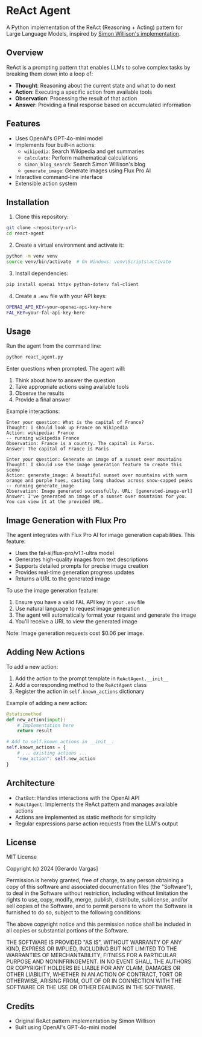 # ReAct Agent

A Python implementation of the ReAct (Reasoning + Acting) pattern for Large Language Models, inspired by [Simon Willison's implementation](https://til.simonwillison.net/llms/python-react-pattern).

## Overview

ReAct is a prompting pattern that enables LLMs to solve complex tasks by breaking them down into a loop of:
- **Thought**: Reasoning about the current state and what to do next
- **Action**: Executing a specific action from available tools
- **Observation**: Processing the result of that action
- **Answer**: Providing a final response based on accumulated information

## Features

- Uses OpenAI's GPT-4o-mini model
- Implements four built-in actions:
  - `wikipedia`: Search Wikipedia and get summaries
  - `calculate`: Perform mathematical calculations
  - `simon_blog_search`: Search Simon Willison's blog
  - `generate_image`: Generate images using Flux Pro AI
- Interactive command-line interface
- Extensible action system

## Installation

1. Clone this repository:
```bash
git clone <repository-url>
cd react-agent
```

2. Create a virtual environment and activate it:
```bash
python -m venv venv
source venv/bin/activate  # On Windows: venv\Scripts\activate
```

3. Install dependencies:
```bash
pip install openai httpx python-dotenv fal-client
```

4. Create a `.env` file with your API keys:
```bash
OPENAI_API_KEY=your-openai-api-key-here
FAL_KEY=your-fal-api-key-here
```

## Usage

Run the agent from the command line:
```bash
python react_agent.py
```

Enter questions when prompted. The agent will:
1. Think about how to answer the question
2. Take appropriate actions using available tools
3. Observe the results
4. Provide a final answer

Example interactions:
```
Enter your question: What is the capital of France?
Thought: I should look up France on Wikipedia
Action: wikipedia: France
-- running wikipedia France
Observation: France is a country. The capital is Paris.
Answer: The capital of France is Paris

Enter your question: Generate an image of a sunset over mountains
Thought: I should use the image generation feature to create this scene
Action: generate_image: A beautiful sunset over mountains with warm orange and purple hues, casting long shadows across snow-capped peaks
-- running generate_image
Observation: Image generated successfully. URL: [generated-image-url]
Answer: I've generated an image of a sunset over mountains for you. You can view it at the provided URL.
```

## Image Generation with Flux Pro

The agent integrates with Flux Pro AI for image generation capabilities. This feature:
- Uses the fal-ai/flux-pro/v1.1-ultra model
- Generates high-quality images from text descriptions
- Supports detailed prompts for precise image creation
- Provides real-time generation progress updates
- Returns a URL to the generated image

To use the image generation feature:
1. Ensure you have a valid FAL API key in your `.env` file
2. Use natural language to request image generation
3. The agent will automatically format your request and generate the image
4. You'll receive a URL to view the generated image

Note: Image generation requests cost $0.06 per image.

## Adding New Actions

To add a new action:

1. Add the action to the prompt template in `ReActAgent.__init__`
2. Add a corresponding method to the `ReActAgent` class
3. Register the action in `self.known_actions` dictionary

Example of adding a new action:
```python
@staticmethod
def new_action(input):
    # Implementation here
    return result

# Add to self.known_actions in __init__:
self.known_actions = {
    # ... existing actions ...
    "new_action": self.new_action
}
```

## Architecture

- `ChatBot`: Handles interactions with the OpenAI API
- `ReActAgent`: Implements the ReAct pattern and manages available actions
- Actions are implemented as static methods for simplicity
- Regular expressions parse action requests from the LLM's output

## License

MIT License

Copyright (c) 2024 [Gerardo Vargas]

Permission is hereby granted, free of charge, to any person obtaining a copy
of this software and associated documentation files (the "Software"), to deal
in the Software without restriction, including without limitation the rights
to use, copy, modify, merge, publish, distribute, sublicense, and/or sell
copies of the Software, and to permit persons to whom the Software is
furnished to do so, subject to the following conditions:

The above copyright notice and this permission notice shall be included in all
copies or substantial portions of the Software.

THE SOFTWARE IS PROVIDED "AS IS", WITHOUT WARRANTY OF ANY KIND, EXPRESS OR
IMPLIED, INCLUDING BUT NOT LIMITED TO THE WARRANTIES OF MERCHANTABILITY,
FITNESS FOR A PARTICULAR PURPOSE AND NONINFRINGEMENT. IN NO EVENT SHALL THE
AUTHORS OR COPYRIGHT HOLDERS BE LIABLE FOR ANY CLAIM, DAMAGES OR OTHER
LIABILITY, WHETHER IN AN ACTION OF CONTRACT, TORT OR OTHERWISE, ARISING FROM,
OUT OF OR IN CONNECTION WITH THE SOFTWARE OR THE USE OR OTHER DEALINGS IN THE
SOFTWARE.

## Credits

- Original ReAct pattern implementation by Simon Willison
- Built using OpenAI's GPT-4o-mini model